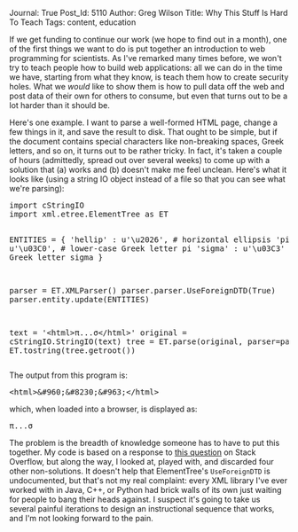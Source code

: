 Journal: True
Post_Id: 5110
Author: Greg Wilson
Title: Why This Stuff Is Hard To Teach
Tags: content, education

<p>If we get funding to continue our work (we hope to find out in a month), one of the first things we want to do is put together an introduction to web programming for scientists. As I've remarked many times before, we won't try to teach people how to build web applications: all we can do in the time we have, starting from what they know, is teach them how to create security holes. What we <em>would</em> like to show them is how to pull data off the web and post data of their own for others to consume, but even that turns out to be a lot harder than it should be.</p>
<p>Here's one example. I want to parse a well-formed HTML page, change a few things in it, and save the result to disk. That ought to be simple, but if the document contains special characters like non-breaking spaces, Greek letters, and so on, it turns out to be rather tricky. In fact, it's taken a couple of hours (admittedly, spread out over several weeks) to come up with a solution that (a) works and (b) doesn't make me feel unclean. Here's what it looks like (using a string IO object instead of a file so that you can see what we're parsing):</p>
<pre>import cStringIO
import xml.etree.ElementTree as ET

ENTITIES = {
    'hellip' : u'\u2026',        # horizontal ellipsis
    'pi'     : u'\u03C0',        # lower-case Greek letter pi
    'sigma'  : u'\u03C3'         # lower-case Greek letter sigma
}

parser = ET.XMLParser()
parser.parser.UseForeignDTD(True)
parser.entity.update(ENTITIES)

text = '&lt;html&gt;&pi;...&sigma;&lt;/html&gt;'
original = cStringIO.StringIO(text)
tree = ET.parse(original, parser=parser)
print ET.tostring(tree.getroot())</pre>
<p>The output from this program is:</p>
<pre>&lt;html&gt;&amp;#960;&amp;#8230;&amp;#963;&lt;/html&gt;</pre>
<p>which, when loaded into a browser, is displayed as:</p>
<pre>&pi;...&sigma;</pre>
<p>The problem is the breadth of knowledge someone has to have to put this together. My code is based on a response to <a href="http://stackoverflow.com/questions/7237466/python-elementtree-support-for-parsing-unknown-xml-entities">this question</a> on Stack Overflow, but along the way, I looked at, played with, and discarded four other non-solutions. It doesn't help that ElementTree's <code>UseForeignDTD</code> is undocumented, but that's not my real complaint: every XML library I've ever worked with in Java, C++, or Python had brick walls of its own just waiting for people to bang their heads against.  I suspect it's going to take us several painful iterations to design an instructional sequence that works, and I'm not looking forward to the pain.</p>
